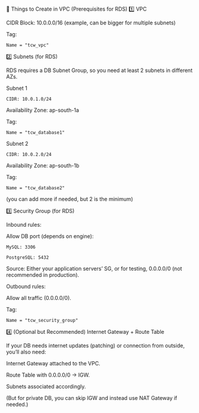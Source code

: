 🔹 Things to Create in VPC (Prerequisites for RDS)
1️⃣ VPC

CIDR Block: 10.0.0.0/16 (example, can be bigger for multiple subnets)

Tag:

    Name = "tcw_vpc"

2️⃣ Subnets (for RDS)

RDS requires a DB Subnet Group, so you need at least 2 subnets in different AZs.

Subnet 1

    CIDR: 10.0.1.0/24

Availability Zone: ap-south-1a

Tag:

    Name = "tcw_database1"


Subnet 2

    CIDR: 10.0.2.0/24

Availability Zone: ap-south-1b

Tag:

    Name = "tcw_database2"


(you can add more if needed, but 2 is the minimum)

3️⃣ Security Group (for RDS)

Inbound rules:

Allow DB port (depends on engine):

    MySQL: 3306

    PostgreSQL: 5432

Source: Either your application servers’ SG, or for testing, 0.0.0.0/0 (not recommended in production).

Outbound rules:

Allow all traffic (0.0.0.0/0).

Tag:

    Name = "tcw_security_group"

4️⃣ (Optional but Recommended) Internet Gateway + Route Table

If your DB needs internet updates (patching) or connection from outside, you’ll also need:

Internet Gateway attached to the VPC.

Route Table with 0.0.0.0/0 → IGW.

Subnets associated accordingly.

(But for private DB, you can skip IGW and instead use NAT Gateway if needed.)
